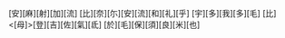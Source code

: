 [安][麻][射][加][流] [比][奈][尓][安][流][和][礼][乎] [宇][多][我][多][毛] [比]<[母]>[登][吉][佐][氣][氐] [於][毛][保][須][良][米][也]
